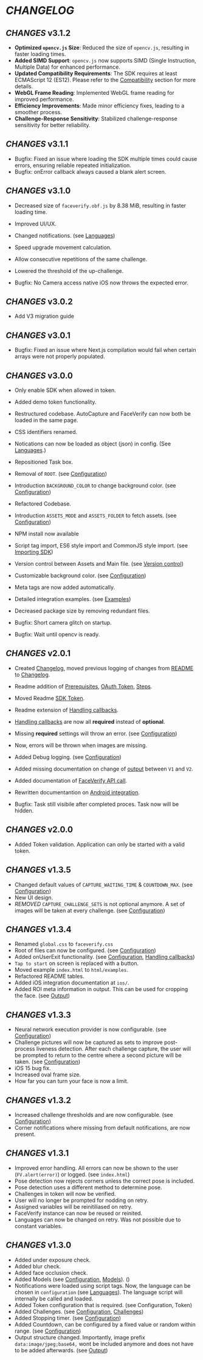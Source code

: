 # *CHANGELOG*

## *CHANGES* v3.1.2

- **Optimized `opencv.js` Size**: Reduced the size of `opencv.js`, resulting in faster loading times.
- **Added SIMD Support**: `opencv.js` now supports SIMD (Single Instruction, Multiple Data) for enhanced performance.
- **Updated Compatibility Requirements**: The SDK requires at least ECMAScript 12 (ES12). Please refer to the [Compatibility](README.md#compatibility) section for more details.
- **WebGL Frame Reading**: Implemented WebGL frame reading for improved performance.
- **Efficiency Improvements**: Made minor efficiency fixes, leading to a smoother process.
- **Challenge-Response Sensitivity**: Stabilized challenge-response sensitivity for better reliability.

## *CHANGES* v3.1.1

- Bugfix: Fixed an issue where loading the SDK multiple times could cause errors, ensuring reliable repeated initialization.
- Bugfix: onError callback always caused a blank alert screen.

## *CHANGES* v3.1.0

- Decreased size of `faceverify.obf.js` by 8.38 MiB, resulting in faster loading time.
- Improved UI/UX.
- Changed notifications. (see [Languages](README.md#languages))
- Speed upgrade movement calculation.
- Allow consecutive repetitions of the same challenge.
- Lowered the threshold of the up-challenge.

- Bugfix: No Camera access native iOS now throws the expected error.

## *CHANGES* v3.0.2

- Add V3 migration guide

## *CHANGES* v3.0.1

- Bugfix: Fixed an issue where Next.js compilation would fail when certain arrays were not properly populated.

## *CHANGES* v3.0.0

- Only enable SDK when allowed in token.
- Added demo token functionality.
- Restructured codebase. AutoCapture and FaceVerify can now both be loaded in the same page.
- CSS identifiers renamed.
- Notications can now be loaded as object (json) in config. (See [Languages](README.md#languages).)
- Repositioned Task box.
- Removal of `ROOT`. (see [Configuration](README.md#configuration))
- Introduction `BACKGROUND_COLOR` to change background color. (see [Configuration](README.md#configuration))
- Refactored Codebase.
- Introduction `ASSETS_MODE` and `ASSETS_FOLDER` to fetch assets. (see [Configuration](README.md#configuration))
- NPM install now available
- Script tag import, ES6 style import and CommonJS style import. (see [Importing SDK](README.md#importing-sdk))
- Version control between Assets and Main file. (see [Version control](README.md#version-control))
- Customizable background color. (see [Configuration](README.md#configuration))
- Meta tags are now added automatically.
- Detailed integration examples. (see [Examples](examples/README.md))
- Decreased package size by removing redundant files.

- Bugfix: Short camera glitch on startup.
- Bugfix: Wait until opencv is ready.

## *CHANGES* v2.0.1

- Created [Changelog](#changelog), moved previous logging of changes from [README](README.md) to [Changelog](#changelog).
- Readme addition of [Prerequisites](README.md#prerequisites), [OAuth Token](README.md#oauth-token), [Steps](README.md#steps).
- Moved Readme [SDK Token](README.md#sdk-token).
- Readme extension of [Handling callbacks](README.md#handling-callbacks).
- [Handling callbacks](README.md#handling-callbacks) are now all **required** instead of **optional**.
- Missing **required** settings will throw an error. (see [Configuration](README.md#configuration))
- Now, errors will be thrown when images are missing.
- Added Debug logging. (see [Configuration](README.md#configuration))
- Added missing documentation on change of [output](README.md#output) between `V1` and `V2`.
- Added documentation of [FaceVerify API call](README.md#faceverify-api-call).
- Rewritten documentantion on [Android integration](/android/README.md).

- Bugfix: Task still visibile after completed proces. Task now will be hidden.

## *CHANGES* v2.0.0

- Added Token validation. Application can only be started with a valid token.

## *CHANGES* v1.3.5

- Changed default values of `CAPTURE_WAITING_TIME` & `COUNTDOWN_MAX`. (see [Configuration](README.md#configuration))
- New UI design.
- *REMOVED* `CAPTURE_CHALLENGE_SETS` is not optional anymore. A set of images will be taken at every challenge. (see [Configuration](README.md#configuration))

## *CHANGES* v1.3.4

- Renamed `global.css` to `faceverify.css`
- Root of files can now be configured. (see [Configuration](README.md#configuration))
- Added onUserExit functionality. (see [Configuration](README.md#configuration), [Handling callbacks](README.md#handling-callbacks))
- `Tap to start` on screen is replaced with a button.
- Moved example `index.html` to `html/examples`.
- Refactored README tables.
- Added iOS integration documentation at `ios/`.
- Added ROI meta information in output. This can be used for cropping the face. (see [Output](README.md#output))

## *CHANGES* v1.3.3

- Neural network execution provider is now configurable. (see [Configuration](README.md#configuration))
- Challenge pictures will now be captured as sets to improve post-process liveness detection. After each challenge capture, the user will be prompted to return to the centre where a second picture will be taken.  (see [Configuration](README.md#configuration))
- iOS 15 bug fix.
- Increased oval frame size.
- How far you can turn your face is now a limit.

## *CHANGES* v1.3.2

- Increased challenge thresholds and are now configurable. (see [Configuration](README.md#configuration))
- Corner notifications where missing from default notifications, are now present.

## *CHANGES* v1.3.1

- Improved error handling. All errors can now be shown to the user (`FV.alert(error)`) or logged. (see `index.html`)
- Pose detection now rejects corners unless the correct pose is included.
- Pose detection uses a different method to determine pose.
- Challenges in token will now be verified.
- User will no longer be prompted for nodding on retry.
- Assigned variables will be reinitiliased on retry.
- FaceVerify instance can now be reused or reinited.
- Languages can now be changed on retry. Was not possible due to constant variables.

## *CHANGES* v1.3.0

- Added under exposure check.
- Added blur check.
- Added face occlusion check.
- Added Models (see [Configuration](README.md#configuration), [Models](README.md#models)). ()
- Notifications were loaded using script tags. Now, the language can be chosen in `configuration` (see [Languages](README.md#languages)). The language script will internally be called and loaded.
- Added Token configuration that is required. (see Configuration, Token)
- Added Challenges. (see [Configuration](README.md#configuration), [Challenges](README.md#challenges))
- Added Stopping timer. (see [Configuration](README.md#configuration))
- Added Countdown, can be configured by a fixed value or random within range. (see [Configuration](README.md#configuration))
- Output structure changed. Importantly, image prefix `data:image/jpeg;base64,` wont be included anymore and does not have to be added afterwards. (see [Output](README.md#output))

